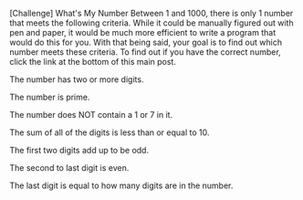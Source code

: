 [Challenge] What's My Number
Between 1 and 1000, there is only 1 number that meets the following criteria. While it could be manually figured out with pen and paper, it would be much more efficient to write a program that would do this for you. With that being said, your goal is to find out which number meets these criteria. To find out if you have the correct number, click the link at the bottom of this main post.

The number has two or more digits.

The number is prime.

The number does NOT contain a 1 or 7 in it.

The sum of all of the digits is less than or equal to 10.

The first two digits add up to be odd.

The second to last digit is even.

The last digit is equal to how many digits are in the number.